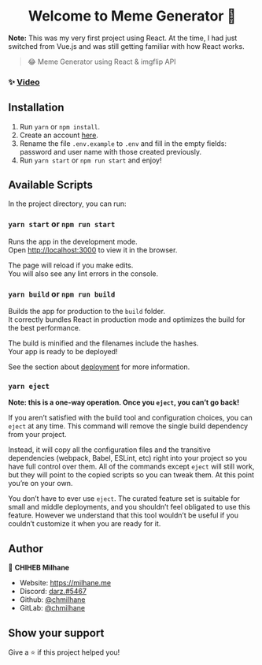 <h1 align="center">Welcome to <b>Meme Generator</b> 👋</h1>

**Note:** This was my very first project using React. At the time, I had just switched from Vue.js and was still getting familiar with how React works.

> 😂 Meme Generator using React & imgflip API

### ✨ [Video](https://www.youtube.com/watch?v=rFSnAlrxCWI)

## Installation

1. Run `yarn` or `npm install`.
2. Create an account [here](https://imgflip.com/signup).
3. Rename the file `.env.example` to `.env` and fill in the empty fields: password and user name with those created previously.
4. Run `yarn start` or `npm run start` and enjoy!

## Available Scripts

In the project directory, you can run:

### `yarn start` or `npm run start`

Runs the app in the development mode.\
Open [http://localhost:3000](http://localhost:3000) to view it in the browser.

The page will reload if you make edits.\
You will also see any lint errors in the console.

### `yarn build` or `npm run build`

Builds the app for production to the `build` folder.\
It correctly bundles React in production mode and optimizes the build for the best performance.

The build is minified and the filenames include the hashes.\
Your app is ready to be deployed!

See the section about [deployment](https://facebook.github.io/create-react-app/docs/deployment) for more information.

### `yarn eject`

**Note: this is a one-way operation. Once you `eject`, you can’t go back!**

If you aren’t satisfied with the build tool and configuration choices, you can `eject` at any time. This command will remove the single build dependency from your project.

Instead, it will copy all the configuration files and the transitive dependencies (webpack, Babel, ESLint, etc) right into your project so you have full control over them. All of the commands except `eject` will still work, but they will point to the copied scripts so you can tweak them. At this point you’re on your own.

You don’t have to ever use `eject`. The curated feature set is suitable for small and middle deployments, and you shouldn’t feel obligated to use this feature. However we understand that this tool wouldn’t be useful if you couldn’t customize it when you are ready for it.

## Author

👤 **CHIHEB Milhane**

* Website: https://milhane.me
* Discord: [darz.#5467](https://discord.com/users/709064224252624936) 
* Github: [@chmilhane](https://github.com/chmilhane)
* GitLab: [@chmilhane](https://gitlab.com/chmilhane)

## Show your support

Give a ⭐️ if this project helped you!
